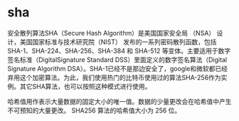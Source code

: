 # sha
安全散列算法SHA（Secure Hash Algorithm）是美国国家安全局 （NSA） 设计，美国国家标准与技术研究院（NIST） 发布的一系列密码散列函数，包括 SHA-1、SHA-224、SHA-256、SHA-384 和 SHA-512 等变体。主要适用于数字签名标准（DigitalSignature Standard DSS）里面定义的数字签名算法（Digital Signature Algorithm DSA）。SHA-1已经不是那边安全了，google和微软都已经弃用这个加密算法。为此，我们使用热门的比特币使用过的算法SHA-256作为实例。其它SHA算法，也可以按照这种模式进行使用。

哈希值用作表示大量数据的固定大小的唯一值。数据的少量更改会在哈希值中产生不可预知的大量更改。 SHA256 算法的哈希值大小为 256 位。